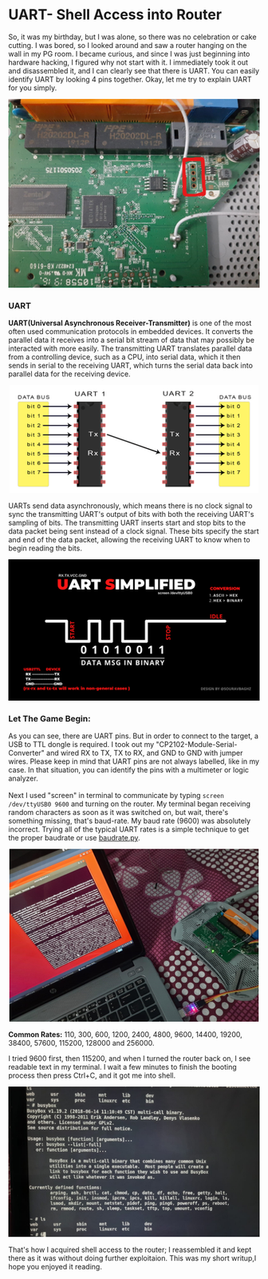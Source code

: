 # UART- Shell Access into Router

So, it was my birthday, but I was alone, so there was no celebration or cake cutting. I was bored, so I looked around and saw a router hanging on the wall in my PG room. I became curious, and since I was just beginning into hardware hacking, I figured why not start with it.
I immediately took it out and disassembled it, and I can clearly see that there is UART. You can easily identify UART by looking 4 pins together. Okay, let me try to explain UART for you simply.
<p align="center">
  <img  width="600" src="src/uart-pins.jpg" />
</p>

### UART
<b>UART(Universal Asynchronous Receiver-Transmitter)</b> is one of the most often used communication protocols in embedded devices. It converts the parallel data it receives into a serial bit stream of data that may possibly be interacted with more easily. 
The transmitting UART translates parallel data from a controlling device, such as a CPU, into serial data, which it then sends in serial to the receiving UART, which turns the serial data back into parallel data for the receiving device.
<p align="center">
  <img  width="500" src="src/uart-comm.png" />
</p>

UARTs send data asynchronously, which means there is no clock signal to sync the transmitting UART's output of bits with both the receiving UART's sampling of bits. The transmitting UART inserts start and stop bits to the data packet being sent instead of a clock signal. These bits specify the start and end of the data packet, allowing the receiving UART to know when to begin reading the bits.
<p align="center">
  <img  width="600" src="https://raw.githubusercontent.com/souravbaghz/AwesomeHardwareHacking/main/illustration/UART.png" />
</p>

### Let The Game Begin:
As you can see, there are UART pins. But in order to connect to the target, a USB to TTL dongle is required. I took out my "CP2102-Module-Serial-Converter" and wired RX to TX, TX to RX, and GND to GND with jumper wires.
Please keep in mind that UART pins are not always labelled, like in my case. In that situation, you can identify the pins with a multimeter or logic analyzer.</br></br>
Next I used "screen" in terminal to communicate by typing `screen /dev/ttyUSB0 9600` and turning on the router. My terminal began receiving random characters as soon as it was switched on, but wait, there's something missing, that's baud-rate. My baud rate (9600) was absolutely incorrect. Trying all of the typical UART rates is a simple technique to get the proper baudrate or use [baudrate.py](https://github.com/devttys0/baudrate).
<p align="center">
  <img  width="500" src="src/baud-error.jpeg" />
</p>

<b>Common Rates:</b> 110, 300, 600, 1200, 2400, 4800, 9600, 14400, 19200, 38400, 57600, 115200, 128000 and 256000.

I tried 9600 first, then 115200, and when I turned the router back on, I see readable text in my terminal. I wait a few minutes to finish the booting process then press Ctrl+C, and it got me into shell.
<p align="center">
  <img  width="600" src="src/uart-shell.jpeg" />
</p>

That's how I acquired shell access to the router; I reassembled it and kept there as it was without doing further exploitaion. This was my short writup,I hope you enjoyed it reading.
